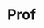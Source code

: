 ---
layout: person
given: Richard
family: Prager
department: Department of Engineering
title: Prof
job_title: Head of Cambridge University Engineering Department
crsid: rwp
image: /assets/uploads/Prager_Richard.jpg
webpage: http://www.eng.cam.ac.uk/profiles/rwp12
biography: 'Richard Prager''s research focuses on the development of better non-invasive
  diagnostic medical imaging systems based on ultrasound.


  He founded the Medical Imaging Group in Cambridge Engineering Department in 1992.  Significant
  projects have included new fast and accurate calibration systems for tracked 3D
  ultrasound, the development of a high definition tracked 3D ultrasound system, innovative
  work on image-based freehand 3D ultrasound without an external tracking device,
  real-time 3D ultrasound deconvolution for image enhancement and three-dimensional
  elastography.  He also led a project to develop a hybrid scanner that combines the
  benefits of both tracked and mechanically-swept 3D ultrasound.


  He is currently working with Dr Nghia Nguyen on novel algorithms for high-resolution
  ultrasonic beam-forming.  This has resulted in "Coherent Pixel-based Beamforming"
  that produces images that are in-focus at all depths from a single ultrasound transmit-receive
  sequence.  His most recent work has been on adaptive beamforming using minimum-variance
  algorithms and plane-wave compounding.'
---